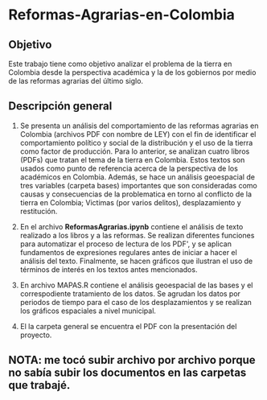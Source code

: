 # Reformas-Agrarias-en-Colombia


## Objetivo
Este trabajo tiene como objetivo analizar el problema de la tierra en Colombia desde la perspectiva académica y la de los gobiernos por medio de las reformas agrarias del último siglo. 

## Descripción general

1. Se presenta un análisis del comportamiento de las reformas agrarias en Colombia (archivos PDF con nombre de LEY) con el fin de identificar el comportamiento político y social de la distribución y el uso de la tierra como factor de producción. Para lo anterior, se analizan cuatro libros (PDFs) que tratan el tema de la tierra en Colombia. Estos textos son usados como punto de referencia acerca de la perspectiva de los académicos en Colombia. Además, se hace un análisis geoespacial de tres variables (carpeta bases) importantes que son consideradas como causas y consecuencias de la problematica en torno al conflicto de la tierra en Colombia; Victimas (por varios delitos), desplazamiento y restitución. 

2. En el archivo **ReformasAgrarias.ipynb** contiene el análisis de texto realizado a los libros y a las reformas. Se realizan diferentes funciones para automatizar el proceso de lectura de los PDF', y se aplican fundamentos de expresiones regulares antes de iniciar a hacer el análisis del texto. Finalmente, se hacen gráficos que ilustran el uso de términos de interés en los textos antes mencionados. 

3. En archivo MAPAS.R contiene el análisis geoespacial de las bases y el correspodiente tratamiento de los datos. Se agrudan los datos por periodos de tiempo para el caso de los desplazamientos y se realizan los gráficos espaciales a nivel municipal. 

4. El la carpeta general se encuentra el PDF con la presentación del proyecto.


## NOTA: me tocó subir archivo por archivo porque no sabía subir los documentos en las carpetas que trabajé.
